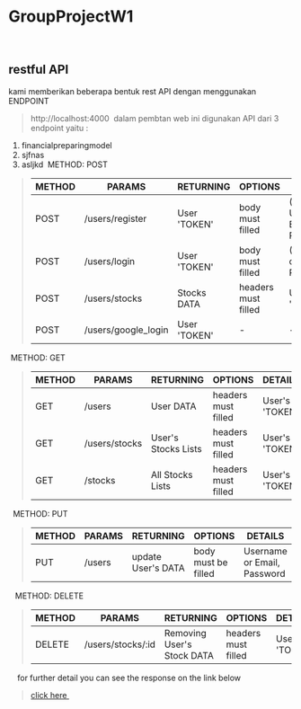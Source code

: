 # GroupProjectW1
​
## restful API
kami memberikan beberapa bentuk rest API dengan menggunakan ENDPOINT
<!-- Blockquote -->
> http://localhost:4000
​
dalam pembtan web ini digunakan API dari 3 endpoint yaitu :
1. financialpreparingmodel
2. sjfnas
3. asljkd
​
METHOD: POST
​
<!-- Blockquote -->
><!-- Tables -->
>| METHOD      | PARAMS   | RETURNING   | OPTIONS   | DETAILS   | FORMAT    |
>| --------- | ------- | ------- |------- |------- |------- |
>| POST | /users/register | User 'TOKEN'  | body must filled | (Name, Username, Email, Password) |-|
>| POST | /users/login | User 'TOKEN' | body must filled | (Username or Email, Password)|-|
>| POST | /users/stocks | Stocks DATA | headers must filled  | User's 'TOKEN' |application/JSON|
>| POST | /users/google_login | User 'TOKEN' | - | - |-|
​
METHOD: GET
​
​
<!-- Blockquote -->
><!-- Tables -->
>| METHOD      | PARAMS   | RETURNING   | OPTIONS   | DETAILS   | FORMAT    |
>| --------- | ------- | ------- |------- |------- |------- |
>| GET | /users | User DATA | headers must filled  | User's 'TOKEN' |application/JSON|
>| GET | /users/stocks | User's Stocks Lists | headers must filled  | User's 'TOKEN' |application/JSON|
>| GET | /stocks | All Stocks Lists | headers must filled  | User's 'TOKEN' |application/JSON|
​
​
METHOD: PUT
<!-- Blockquote -->
><!-- Tables -->
>| METHOD      | PARAMS   | RETURNING   | OPTIONS   | DETAILS   | FORMAT    |
>| --------- | ------- | ------- |------- |------- |------- |
>| PUT | /users | update User's DATA | body must be filled  | Username or Email, Password |application/JSON|
​
​
​
METHOD: DELETE
<!-- Blockquote -->
><!-- Tables -->
>| METHOD      | PARAMS   | RETURNING   | OPTIONS   | DETAILS   | FORMAT    |
>| --------- | ------- | ------- |------- |------- |------- |
>| DELETE | /users/stocks/:id | Removing User's Stock DATA | headers must filled  | User's 'TOKEN' |TRUE / FALSE|
​
​
​
​
for further detail you can see the response on the link below
<!-- Links -->
><a href="https://web.postman.co/collections/10566542-c91decc9-eaa2-42f9-9ca4-fefdcc93acd2?version=latest&workspace=d1851e39-f425-4335-8601-b09bf8498bbc"> click here </a>
​
​
<!-- Blockquote -->